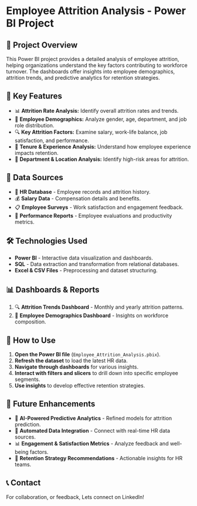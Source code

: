 # Employee Attrition Analysis - Power BI Project

## 🚀 Project Overview
This Power BI project provides a detailed analysis of employee attrition, helping organizations understand the key factors contributing to workforce turnover. The dashboards offer insights into employee demographics, attrition trends, and predictive analytics for retention strategies.

## 🌟 Key Features
- 📊 **Attrition Rate Analysis:** Identify overall attrition rates and trends.
- 👥 **Employee Demographics:** Analyze gender, age, department, and job role distribution.
- 🔍 **Key Attrition Factors:** Examine salary, work-life balance, job satisfaction, and performance.
- 📅 **Tenure & Experience Analysis:** Understand how employee experience impacts retention.
- 🏢 **Department & Location Analysis:** Identify high-risk areas for attrition.

## 📂 Data Sources
- 🏢 **HR Database** - Employee records and attrition history.
- 💰 **Salary Data** - Compensation details and benefits.
- 📋 **Employee Surveys** - Work satisfaction and engagement feedback.
- 📅 **Performance Reports** - Employee evaluations and productivity metrics.

## 🛠 Technologies Used
- **Power BI** - Interactive data visualization and dashboards.
- **SQL** - Data extraction and transformation from relational databases.
- **Excel & CSV Files** - Preprocessing and dataset structuring.

## 📊 Dashboards & Reports
1. 🔍 **Attrition Trends Dashboard** - Monthly and yearly attrition patterns.
2. 👤 **Employee Demographics Dashboard** - Insights on workforce composition.

## 🚀 How to Use
1. **Open the Power BI file** (`Employee_Attrition_Analysis.pbix`).
2. **Refresh the dataset** to load the latest HR data.
3. **Navigate through dashboards** for various insights.
4. **Interact with filters and slicers** to drill down into specific employee segments.
5. **Use insights** to develop effective retention strategies.

## 🔮 Future Enhancements
- 🧠 **AI-Powered Predictive Analytics** - Refined models for attrition prediction.
- 🔄 **Automated Data Integration** - Connect with real-time HR data sources.
- 📊 **Engagement & Satisfaction Metrics** - Analyze feedback and well-being factors.
- 📢 **Retention Strategy Recommendations** - Actionable insights for HR teams.

## 📞 Contact
For collaboration, or feedback, Lets connect on LinkedIn!

